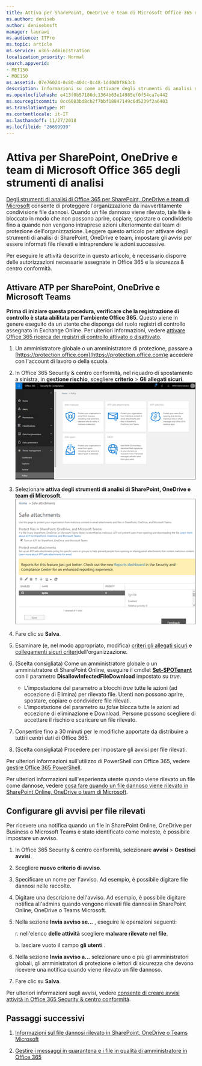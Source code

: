 ```yaml
---
title: Attiva per SharePoint, OneDrive e team di Microsoft Office 365 degli strumenti di analisi
ms.author: deniseb
author: denisebmsft
manager: laurawi
ms.audience: ITPro
ms.topic: article
ms.service: o365-administration
localization_priority: Normal
search.appverid:
- MET150
- MOE150
ms.assetid: 07e76024-0c80-40dc-8c48-1dd0d0f863cb
description: Informazioni su come attivare degli strumenti di analisi di SharePoint, OneDrive e team, nonché su come impostare gli avvisi per file rilevati.
ms.openlocfilehash: e413f0b57186dc1364b63e14985ef0f54ca7e442
ms.sourcegitcommit: 0cc6083bd8cb2f7bbf18847149c6d5239f2a6403
ms.translationtype: MT
ms.contentlocale: it-IT
ms.lasthandoff: 11/27/2018
ms.locfileid: "26699939"
---
```

# <a name="turn-on-office-365-atp-for-sharepoint-onedrive-and-microsoft-teams"></a>Attiva per SharePoint, OneDrive e team di Microsoft Office 365 degli strumenti di analisi

[Degli strumenti di analisi di Office 365 per SharePoint, OneDrive e team di Microsoft](atp-for-spo-odb-and-teams.md) consente di proteggere l'organizzazione da inavvertitamente condivisione file dannosi. Quando un file dannoso viene rilevato, tale file è bloccato in modo che non possono aprire, copiare, spostare o condividerlo fino a quando non vengono intraprese azioni ulteriormente dal team di protezione dell'organizzazione. Leggere questo articolo per attivare degli strumenti di analisi di SharePoint, OneDrive e team, impostare gli avvisi per essere informati file rilevati e intraprendere le azioni successive. 
  
Per eseguire le attività descritte in questo articolo, è necessario disporre delle autorizzazioni necessarie assegnate in Office 365 e la sicurezza &amp; centro conformità.
  
## <a name="turn-on-atp-for-sharepoint-onedrive-and-microsoft-teams"></a>Attivare ATP per SharePoint, OneDrive e Microsoft Teams

 **Prima di iniziare questa procedura, verificare che la registrazione di controllo è stata abilitata per l'ambiente Office 365**. Questo viene in genere eseguito da un utente che disponga del ruolo registri di controllo assegnato in Exchange Online. Per ulteriori informazioni, vedere [attivare Office 365 ricerca dei registri di controllo attivato o disattivato](turn-audit-log-search-on-or-off.md).
  
1. Un amministratore globale o un amministratore di protezione, passare a [https://protection.office.com](https://protection.office.com)e accedere con l'account di lavoro o della scuola.
    
2. In Office 365 Security &amp; centro conformità, nel riquadro di spostamento a sinistra, in **gestione rischio**, scegliere **criterio** \> **Gli allegati sicuri**. <br/>![In sicurezza &amp; centro conformità, scegliere gestione rischio \> criteri](media/08849c91-f043-4cd1-a55e-d440c86442f2.png)
  
3. Selezionare **attiva degli strumenti di analisi di SharePoint, OneDrive e team di Microsoft**.<br/>![Attivare la protezione avanzata minaccia per SharePoint Online, OneDrive for Business e team di Microsoft](media/48cfaace-59cc-4e60-bf86-05ff6b99bdbf.png)
  
4. Fare clic su **Salva**.
    
5. Esaminare (e, nel modo appropriato, modifica) [criteri gli allegati sicuri](set-up-atp-safe-attachments-policies.md) e [collegamenti sicuri criteri](set-up-atp-safe-links-policies.md)dell'organizzazione.
    
6. (Scelta consigliata) Come un amministratore globale o un amministratore di SharePoint Online, eseguire il cmdlet **[Set-SPOTenant](https://docs.microsoft.com/powershell/module/sharepoint-online/Set-SPOTenant?view=sharepoint-ps)** con il parametro **DisallowInfectedFileDownload** impostato su *true*. <br/>
      - L'impostazione del parametro a blocchi *true* tutte le azioni (ad eccezione di Elimina) per rilevato file. Utenti non possono aprire, spostare, copiare o condividere file rilevati.
      - L'impostazione del parametro su *false* blocca tutte le azioni ad eccezione di eliminazione e Download. Persone possono scegliere di accettare il rischio e scaricare un file rilevato.  
   
7. Consentire fino a 30 minuti per le modifiche apportate da distribuire a tutti i centri dati di Office 365.
    
8. (Scelta consigliata) Procedere per impostare gli avvisi per file rilevati.
    
Per ulteriori informazioni sull'utilizzo di PowerShell con Office 365, vedere [gestire Office 365 PowerShell](https://docs.microsoft.com/office365/enterprise/powershell/manage-office-365-with-office-365-powershell). 

Per ulteriori informazioni sull'esperienza utente quando viene rilevato un file come dannose, vedere [cosa fare quando un file dannoso viene rilevato in SharePoint Online, OneDrive o team di Microsoft](https://support.office.com/article/01e902ad-a903-4e0f-b093-1e1ac0c37ad2). 
  
## <a name="set-up-alerts-for-detected-files"></a>Configurare gli avvisi per file rilevati

Per ricevere una notifica quando un file in SharePoint Online, OneDrive per Business o Microsoft Teams è stato identificato come moleste, è possibile impostare un avviso.
  
1. In Office 365 Security &amp; centro conformità, selezionare **avvisi** \> **Gestisci avvisi**.
    
2. Scegliere **nuovo criterio di avviso**.
    
3. Specificare un nome per l'avviso. Ad esempio, è possibile digitare file dannosi nelle raccolte.
    
4. Digitare una descrizione dell'avviso. Ad esempio, è possibile digitare notifica all'admins quando vengono rilevati file dannosi in SharePoint Online, OneDrive o Teams Microsoft.
    
5. Nella sezione **Invia avviso se...** , eseguire le operazioni seguenti: 
    
    r. nell'elenco **delle attività** scegliere **malware rilevate nel file**.
    
    b. lasciare vuoto il campo **gli utenti** . 
    
6. Nella sezione **Invia avviso a...** selezionare uno o più gli amministratori globali, gli amministratori di protezione o lettori di sicurezza che devono ricevere una notifica quando viene rilevato un file dannoso. 
    
7. Fare clic su **Salva**.
    
Per ulteriori informazioni sugli avvisi, vedere [consente di creare avvisi attività in Office 365 Security &amp; centro conformità](create-activity-alerts.md). 
  
## <a name="next-steps"></a>Passaggi successivi

1. [Informazioni sul file dannosi rilevato in SharePoint, OneDrive o Teams Microsoft](malicious-files-detected-in-spo-odb-or-teams.md)
    
2. [Gestire i messaggi in quarantena e i file in qualità di amministratore in Office 365](manage-quarantined-messages-and-files.md)
    

  

